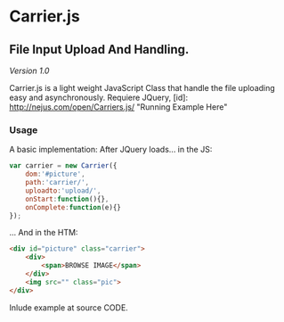 # Carrier.js

## File Input Upload And Handling.

*Version 1.0*

Carrier.js is a light weight JavaScript Class that handle the file uploading easy and asynchronously.
Requiere JQuery, [id]: <http://nejus.com/open/Carriers.js/>  "Running Example Here"

### Usage

A basic implementation:
After JQuery loads... in the JS:
	
```js
var carrier = new Carrier({
    dom:'#picture',
    path:'carrier/', 
    uploadto:'upload/',
    onStart:function(){}, 
    onComplete:function(e){}
});
```
... And in the HTM:

```html
<div id="picture" class="carrier">
	<div>
		<span>BROWSE IMAGE</span>
	</div>
	<img src="" class="pic">
</div>
```   
    
Inlude example at source CODE.
